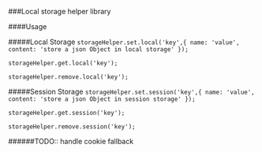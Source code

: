 ###Local storage helper library

####Usage

#####Local Storage
`storageHelper.set.local('key',{ name: 'value', content: 'store a json Object in local storage' });`

`storageHelper.get.local('key');`

`storageHelper.remove.local('key');`

#####Session Storage
`storageHelper.set.session('key',{ name: 'value', content: 'store a json Object in session storage' });`

`storageHelper.get.session('key');`

`storageHelper.remove.session('key');`


######TODO:: handle cookie fallback
